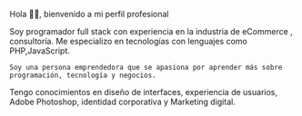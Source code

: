 Hola 👋🏻, bienvenido a mi perfil profesional

Soy programador full stack con experiencia en la industria de eCommerce , consultoría. Me especializo en tecnologías con lenguajes como PHP,JavaScript.

    Soy una persona emprendedora que se apasiona por aprender más sobre programación, tecnología y negocios.

Tengo conocimientos en diseño de interfaces, experiencia de usuarios, Adobe Photoshop, identidad corporativa y Marketing digital.

<!--
Me dedico a desarrollar software

    👨🏻‍💻 Actualmente trabajo en Revenatium.com.
    💼 Desarrolle y doy soporte al sistema de StarTalent para administrar candidatos.
    🤺 Mi perfil profesional lo puedes encontrar en arthurolg.com y en LinkedIn.
    👨🏻‍🔬 Actualmente estoy aprendiendo sobre micro servicios y NodeJS.
    📓 Público mis notas y prácticas sobre desarrollo en el repositorio playground
    📊 Soy entusiasta del marketing de afiliados, SEO, SEM y técnicas de eCommerce.



**iglesiasjulio/iglesiasjulio** is a ✨ _special_ ✨ repository because its `README.md` (this file) appears on your GitHub profile.

Here are some ideas to get you started:

- 🔭 I’m currently working on ...
- 🌱 I’m currently learning ...
- 👯 I’m looking to collaborate on ...
- 🤔 I’m looking for help with ...
- 💬 Ask me about ...
- 📫 How to reach me: ...
- 😄 Pronouns: ...
- ⚡ Fun fact: ...
-->
